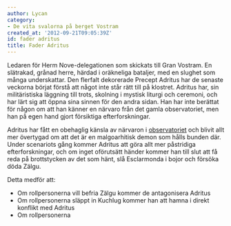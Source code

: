 ```yaml
---
author: Lycan
category:
- De vita svalorna på berget Vostram
created_at: '2012-09-21T09:05:39Z'
id: fader adritus
title: Fader Adritus
---
```

Ledaren för Herm Nove-delegationen som skickats till Gran Vostram. En slätrakad, grånad herre, härdad i oräkneliga bataljer, med en slughet som många underskattar. Den flerfalt dekorerade Precept Adritus har de senaste veckorna börjat förstå att något inte står rätt till på klostret. Adritus har, sin militäristiska läggning till trots, skolning i mystisk liturgi och ceremoni, och har lärt sig att öppna sina sinnen för den andra sidan. Han har inte berättat för någon om att han känner en närvaro från det gamla observatoriet, men han på egen hand gjort försiktiga efterforskningar.

Adritus har fått en obehaglig känsla av närvaron i [observatoriet] och blivit allt mer övertygad om att det är en malgoarhitisk demon som hålls bunden där. Under scenariots gång kommer Adritus att göra allt mer påstridiga efterforskningar, och om inget oförutsätt händer kommer han till slut att få reda på brottstycken av det som hänt, slå Esclarmonda i bojor och försöka döda Zälgu.

Detta medför att:

-   Om rollpersonerna vill befria Zälgu kommer de antagonisera Adritus
-   Om rollpersonerna släppt in Kuchlug kommer han att hamna i direkt konflikt med Adritus
-   Om rollpersonerna

  [observatoriet]: Petram_Oculu